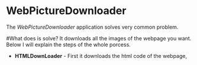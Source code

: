 # WebPictureDownloader

The *WebPictureDownloader* application solves very common problem.

#What does is solve?
It downloads all the images of the webpage you want. Below I will explain the steps of the whole porcess.
 - **HTMLDownLoader** - First it downloads the html code of the webpage,
 ``` C#
 



